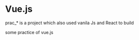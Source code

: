 # Vue.js

prac_* is a project which also used vanila Js and React to build

some practice of vue.js
